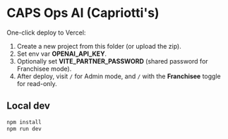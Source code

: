 # CAPS Ops AI (Capriotti's)

One-click deploy to Vercel:

1. Create a new project from this folder (or upload the zip).
2. Set env var **OPENAI_API_KEY**.
3. Optionally set **VITE_PARTNER_PASSWORD** (shared password for Franchisee mode).
4. After deploy, visit `/` for Admin mode, and `/` with the **Franchisee** toggle for read-only.

## Local dev
```bash
npm install
npm run dev
```